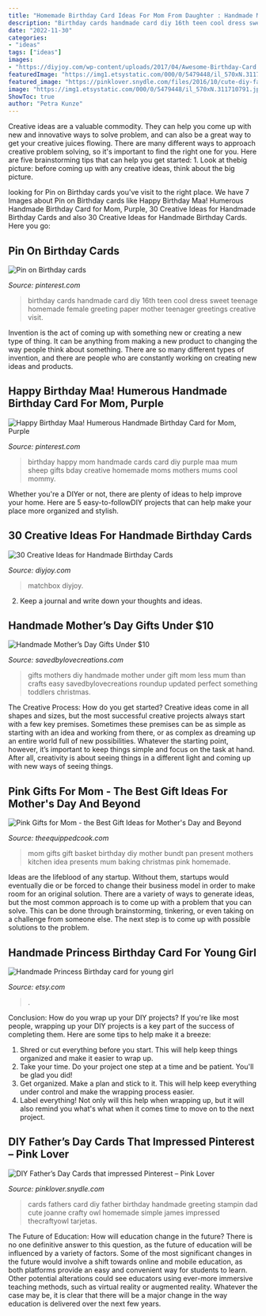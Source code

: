 ```yaml
---
title: "Homemade Birthday Card Ideas For Mom From Daughter : Handmade Mother’s Day Gifts Under $10"
description: "Birthday cards handmade card diy 16th teen cool dress sweet teenage homemade female greeting paper mother teenager greetings creative visit"
date: "2022-11-30"
categories:
- "ideas"
tags: ["ideas"]
images:
- "https://diyjoy.com/wp-content/uploads/2017/04/Awesome-Birthday-Card.jpg"
featuredImage: "https://img1.etsystatic.com/000/0/5479448/il_570xN.311710791.jpg"
featured_image: "https://pinklover.snydle.com/files/2016/10/cute-diy-fathers-day-card-ideas.jpg"
image: "https://img1.etsystatic.com/000/0/5479448/il_570xN.311710791.jpg"
ShowToc: true
author: "Petra Kunze"
---
```



Creative ideas are a valuable commodity. They can help you come up with new and innovative ways to solve problem, and can also be a great way to get your creative juices flowing. There are many different ways to approach creative problem solving, so it's important to find the right one for you. Here are five brainstorming tips that can help you get started: 1. Look at thebig picture: before coming up with any creative ideas, think about the big picture.

	

		
looking for Pin on Birthday cards you've visit to the right place. We have 7 Images about Pin on Birthday cards like Happy Birthday Maa! Humerous Handmade Birthday Card for Mom, Purple, 30 Creative Ideas for Handmade Birthday Cards and also 30 Creative Ideas for Handmade Birthday Cards. Here you go:
		
    
## Pin On Birthday Cards

<img loading=lazy src="https://i.pinimg.com/736x/17/7c/11/177c114018c44e7eba1e6703289d973e.jpg" onerror="this.onerror=null;this.src='https://tse4.mm.bing.net/th?id=OIP.ooF-amqkaAQzusDI8CMTogAAAA&amp;pid=15.1';" alt="Pin on Birthday cards">

_Source: pinterest.com_

>birthday cards handmade card diy 16th teen cool dress sweet teenage homemade female greeting paper mother teenager greetings creative visit. 

	

Invention is the act of coming up with something new or creating a new type of thing. It can be anything from making a new product to changing the way people think about something. There are so many different types of invention, and there are people who are constantly working on creating new ideas and products.

    
## Happy Birthday Maa! Humerous Handmade Birthday Card For Mom, Purple

<img loading=lazy src="https://i.pinimg.com/736x/22/22/fe/2222fedb3076ac866c753561d1e02249--happy-birthday-mom-purple-birthday.jpg" onerror="this.onerror=null;this.src='https://tse4.mm.bing.net/th?id=OIP.amydPgfROwxkir2nXyx1YQHaJ3&amp;pid=15.1';" alt="Happy Birthday Maa! Humerous Handmade Birthday Card for Mom, Purple">

_Source: pinterest.com_

>birthday happy mom handmade cards card diy purple maa mum sheep gifts bday creative homemade moms mothers mums cool mommy. 

	

Whether you're a DIYer or not, there are plenty of ideas to help improve your home. Here are 5 easy-to-followDIY projects that can help make your place more organized and stylish.

    
## 30 Creative Ideas For Handmade Birthday Cards

<img loading=lazy src="https://diyjoy.com/wp-content/uploads/2017/04/Awesome-Birthday-Card.jpg" onerror="this.onerror=null;this.src='https://tse2.mm.bing.net/th?id=OIP.4AGTCWIk--UE29vA3xaXZgHaLK&amp;pid=15.1';" alt="30 Creative Ideas for Handmade Birthday Cards">

_Source: diyjoy.com_

>matchbox diyjoy. 

	

2. Keep a journal and write down your thoughts and ideas.

    
## Handmade Mother’s Day Gifts Under $10

<img loading=lazy src="https://savedbylovecreations.com/wp-content/uploads/2012/04/MothersDayGiftsPin.png" onerror="this.onerror=null;this.src='https://tse3.mm.bing.net/th?id=OIP.sLxn_vSi44atdyoNhBNj9AHaJ4&amp;pid=15.1';" alt="Handmade Mother’s Day Gifts Under $10">

_Source: savedbylovecreations.com_

>gifts mothers diy handmade mother under gift mom less mum than crafts easy savedbylovecreations roundup updated perfect something toddlers christmas. 

	

The Creative Process: How do you get started?
Creative ideas come in all shapes and sizes, but the most successful creative projects always start with a few key premises. Sometimes these premises can be as simple as starting with an idea and working from there, or as complex as dreaming up an entire world full of new possibilities. Whatever the starting point, however, it’s important to keep things simple and focus on the task at hand. After all, creativity is about seeing things in a different light and coming up with new ways of seeing things.

    
## Pink Gifts For Mom - The Best Gift Ideas For Mother&#039;s Day And Beyond

<img loading=lazy src="https://theequippedcook.com/wp-content/uploads/2017/04/Gifts-for-Mom-Bundt-Pan-Gift-Basket-1.jpg" onerror="this.onerror=null;this.src='https://tse2.mm.bing.net/th?id=OIP.wKFp4t3Oo3P7EVW0zPtBbAHaLG&amp;pid=15.1';" alt="Pink Gifts for Mom - the Best Gift Ideas for Mother&#039;s Day and Beyond">

_Source: theequippedcook.com_

>mom gifts gift basket birthday diy mother bundt pan present mothers kitchen idea presents mum baking christmas pink homemade. 

	

Ideas are the lifeblood of any startup. Without them, startups would eventually die or be forced to change their business model in order to make room for an original solution. There are a variety of ways to generate ideas, but the most common approach is to come up with a problem that you can solve. This can be done through brainstorming, tinkering, or even taking on a challenge from someone else. The next step is to come up with possible solutions to the problem.

    
## Handmade Princess Birthday Card For Young Girl

<img loading=lazy src="https://img1.etsystatic.com/000/0/5479448/il_570xN.311710791.jpg" onerror="this.onerror=null;this.src='https://tse4.mm.bing.net/th?id=OIP.1Se2_Y9X-s0t_6UFfMKELgHaJ4&amp;pid=15.1';" alt="Handmade Princess Birthday card for young girl">

_Source: etsy.com_

>. 

	

Conclusion: How do you wrap up your DIY projects?
If you're like most people, wrapping up your DIY projects is a key part of the success of completing them. Here are some tips to help make it a breeze:
1) Shred or cut everything before you start. This will help keep things organized and make it easier to wrap up.
2) Take your time. Do your project one step at a time and be patient. You'll be glad you did!
3) Get organized. Make a plan and stick to it. This will help keep everything under control and make the wrapping process easier.
4) Label everything! Not only will this help when wrapping up, but it will also remind you what's what when it comes time to move on to the next project.

    
## DIY Father’s Day Cards That Impressed Pinterest – Pink Lover

<img loading=lazy src="https://pinklover.snydle.com/files/2016/10/cute-diy-fathers-day-card-ideas.jpg" onerror="this.onerror=null;this.src='https://tse2.mm.bing.net/th?id=OIP.WAccVMPbdJuVyeUxX9UxoQAAAA&amp;pid=15.1';" alt="DIY Father’s Day Cards that impressed Pinterest – Pink Lover">

_Source: pinklover.snydle.com_

>cards fathers card diy father birthday handmade greeting stampin dad cute joanne crafty owl homemade simple james impressed thecraftyowl tarjetas. 

	

The Future of Education: How will education change in the future?
There is no one definitive answer to this question, as the future of education will be influenced by a variety of factors. Some of the most significant changes in the future would involve a shift towards online and mobile education, as both platforms provide an easy and convenient way for students to learn. Other potential alterations could see educators using ever-more immersive teaching methods, such as virtual reality or augmented reality. Whatever the case may be, it is clear that there will be a major change in the way education is delivered over the next few years.

